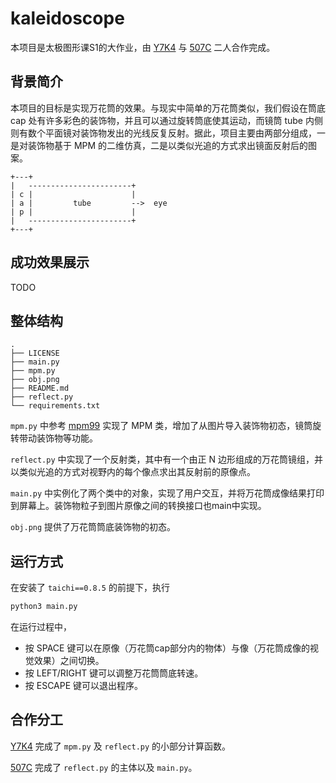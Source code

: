 # kaleidoscope

本项目是太极图形课S1的大作业，由 [Y7K4](https://github.com/Y7K4) 与 [507C](https://github.com/507C) 二人合作完成。

## 背景简介

本项目的目标是实现万花筒的效果。与现实中简单的万花筒类似，我们假设在筒底 cap 处有许多彩色的装饰物，并且可以通过旋转筒底使其运动，而镜筒 tube 内侧则有数个平面镜对装饰物发出的光线反复反射。据此，项目主要由两部分组成，一是对装饰物基于 MPM 的二维仿真，二是以类似光追的方式求出镜面反射后的图案。

```
+---+
|   -----------------------+
| c |                      |
| a |         tube         -->  eye
| p |                      |
|   -----------------------+
+---+
```

## 成功效果展示

TODO

## 整体结构

```
.
├── LICENSE
├── main.py
├── mpm.py
├── obj.png
├── README.md
├── reflect.py
└── requirements.txt
```

`mpm.py` 中参考 [mpm99](https://github.com/taichi-dev/taichi/blob/master/python/taichi/examples/simulation/mpm99.py) 实现了 MPM 类，增加了从图片导入装饰物初态，镜筒旋转带动装饰物等功能。

`reflect.py` 中实现了一个反射类，其中有一个由正 N 边形组成的万花筒镜组，并以类似光追的方式对视野内的每个像点求出其反射前的原像点。

`main.py` 中实例化了两个类中的对象，实现了用户交互，并将万花筒成像结果打印到屏幕上。装饰物粒子到图片原像之间的转换接口也main中实现。

`obj.png` 提供了万花筒筒底装饰物的初态。


## 运行方式

在安装了 `taichi==0.8.5` 的前提下，执行

```bash
python3 main.py
```

在运行过程中，
* 按 SPACE 键可以在原像（万花筒cap部分内的物体）与像（万花筒成像的视觉效果）之间切换。
* 按 LEFT/RIGHT 键可以调整万花筒筒底转速。
* 按 ESCAPE 键可以退出程序。

## 合作分工

[Y7K4](https://github.com/Y7K4) 完成了 `mpm.py` 及 `reflect.py` 的小部分计算函数。

[507C](https://github.com/507C) 完成了 `reflect.py` 的主体以及 `main.py`。
